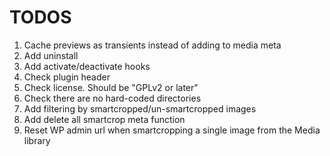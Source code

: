 # TODOS
1. Cache previews as transients instead of adding to media meta
2. Add uninstall 
3. Add activate/deactivate hooks
4. Check plugin header
5. Check license. Should be "GPLv2 or later"
6. Check there are no hard-coded directories
7. Add filtering by smartcropped/un-smartcropped images
8. Add delete all smartcrop meta function
9. Reset WP admin url when smartcropping a single image from the Media library 